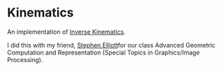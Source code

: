 Kinematics
==========

An implementation of [Inverse Kinematics]("http://en.wikipedia.org/wiki/Inverse_kinematics").

I did this with my friend, [Stephen Elliott]("https://github.com/Steell")for our class Advanced Geometric Computation and Representation (Special Topics in Graphics/Image Processing).